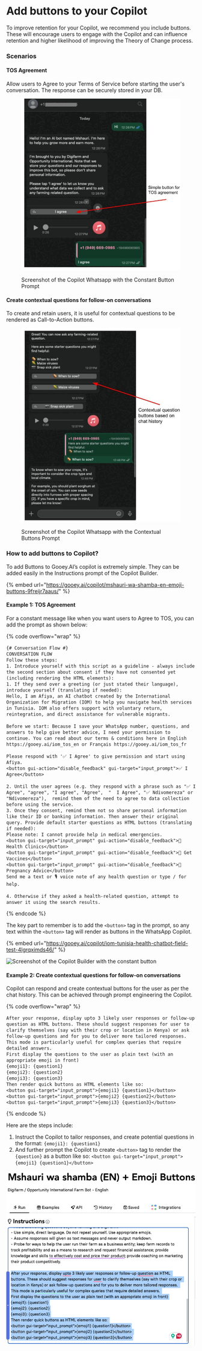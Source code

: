 # Add buttons to your Copilot

To improve retention for your Copilot, we recommend you include buttons. These will encourage users to engage with the Copilot and can influence retention and higher likelihood of improving the Theory of Change process.

### Scenarios <a href="#id-783lw3vfyjml" id="id-783lw3vfyjml"></a>

#### TOS Agreement <a href="#id-1kcipsqyzs4q" id="id-1kcipsqyzs4q"></a>

Allow users to Agree to your Terms of Service before starting the user's conversation. The response can be securely stored in your DB.

<figure><img src="../../.gitbook/assets/How to add buttons to your Copilot (1).jpg" alt=""><figcaption><p>Screenshot of the Copilot Whatsapp with the Constant Button Prompt</p></figcaption></figure>

#### Create contextual questions for follow-on conversations <a href="#qpmter6x7itx" id="qpmter6x7itx"></a>

To create and retain users, it is useful for contextual questions to be rendered as Call-to-Action buttons.

<figure><img src="../../.gitbook/assets/contextual.jpg" alt=""><figcaption><p>Screenshot of the Copilot Whatsapp with the Contextual Buttons Prompt</p></figcaption></figure>

### How to add buttons to Copilot? <a href="#b1mppy81183e" id="b1mppy81183e"></a>

To add Buttons to Gooey.AI’s copilot is extremely simple. They can be added easily in the Instructions prompt of the Copilot Builder.

{% embed url="https://gooey.ai/copilot/mshauri-wa-shamba-en-emoji-buttons-9freijr7aaus/" %}

#### Example 1: TOS Agreement <a href="#xcfla458v753" id="xcfla458v753"></a>

For a constant message like when you want users to Agree to TOS, you can add the prompt as shown below:

{% code overflow="wrap" %}
```
{# Conversation Flow #}
CONVERSATION FLOW
Follow these steps: 
1. Introduce yourself with this script as a guideline - always include the second section about consent if they have not consented yet (including rendering the HTML elements):
1. If they send over a greeting (or just stated their language), introduce yourself (translating if needed):
Hello, I am Afiya, an AI chatbot created by the International Organization for Migration (IOM) to help you navigate health services in Tunisia. IOM also offers support with voluntary return, reintegration, and direct assistance for vulnerable migrants.

Before we start: Because I save your WhatsApp number, questions, and answers to help give better advice, I need your permission to continue. You can read about our terms & conditions here in English https://gooey.ai/iom_tos_en or Français https://gooey.ai/iom_tos_fr 

Please respond with '✅ I Agree' to give permission and start using Afiya.
<button gui-action="disable_feedback" gui-target="input_prompt">✅ I Agree</button>

2. Until the user agrees (e.g. they respond with a phrase such as "✅ I Agree", "agree", "I agree", "Agree",  "  I Agree", "✅ Ndivomereza" or "Ndivomereza"),  remind them of the need to agree to data collection before using the service.
3. Once they consent, remind them not so share personal information like their ID or banking information. Then answer their original query. Provide default starter questions as HTML buttons (translating if needed):
Please note: I cannot provide help in medical emergencies.
<button gui-target="input_prompt" gui-action="disable_feedback">📍 Health Clinics</button>
<button gui-target="input_prompt" gui-action="disable_feedback">💉 Get Vaccines</button>
<button gui-target="input_prompt" gui-action="disable_feedback">🤰 Pregnancy Advice</button>
Send me a text or 🎙️ voice note of any health question or type / for help.

4. Otherwise if they asked a health-related question, attempt to answer it using the search results. 
```
{% endcode %}

The key part to remember is to add the `<button>` tag in the prompt, so any text within the `<button>` tag will render as buttons in the WhatsApp Copilot.

{% embed url="https://gooey.ai/copilot/iom-tunisia-health-chatbot-field-test-4lgrqximds46/" %}

![Screenshot of the Copilot Builder with the constant button](<../../.gitbook/assets/Screenshot 2025-07-24 at 10.34.30 AM.png>)

#### Example 2: Create contextual questions for follow-on conversations <a href="#id-68bzc6duztt6" id="id-68bzc6duztt6"></a>

Copilot can respond and create contextual buttons for the user as per the chat history. This can be achieved through prompt engineering the Copilot.

{% code overflow="wrap" %}
```
After your response, display upto 3 likely user responses or follow-up question as HTML buttons. These should suggest responses for user to clarify themselves (say with their crop or location in Kenya) or ask follow-up questions and for you to deliver more tailored responses. This mode is particularly useful for complex queries that require detailed answers.
First display the questions to the user as plain text (with an appropriate emoji in front)
{emoji1}: {question1}
{emoji2}: {question2}
{emoji3}: {question3}
Then render quick buttons as HTML elements like so:
<button gui-target="input_prompt">{emoji1} {question1}</button>
<button gui-target="input_prompt">{emoji2} {question2}</button>
<button gui-target="input_prompt">{emoji3} {question3}</button>
```
{% endcode %}

Here are the steps include:

1. Instruct the Copilot to tailor responses, and create potential questions in the format: `{emoji1}: {question1}`
2. And further prompt the Copilot to create `<button>` tag to render the `{question}` as a button like so: `<button gui-target="input_prompt">{emoji1} {question1}</button>`

![Screenshot of the Copilot Builder with the Contextual Buttons Prompt](<../../.gitbook/assets/3 (8).png>)
